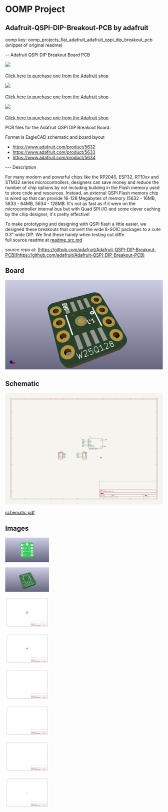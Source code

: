 # OOMP Project  
## Adafruit-QSPI-DIP-Breakout-PCB  by adafruit  
  
oomp key: oomp_projects_flat_adafruit_adafruit_qspi_dip_breakout_pcb  
(snippet of original readme)  
  
-- Adafruit QSPI DIP Breakout Board PCB  
  
<a href="http://www.adafruit.com/products/5632"><img src="assets/5632.jpg?raw=true" width="500px"><br/>  
Click here to purchase one from the Adafruit shop</a>  
  
<a href="http://www.adafruit.com/products/5633"><img src="assets/5633.jpg?raw=true" width="500px"><br/>  
Click here to purchase one from the Adafruit shop</a>  
  
<a href="http://www.adafruit.com/products/5634"><img src="assets/5634.jpg?raw=true" width="500px"><br/>  
Click here to purchase one from the Adafruit shop</a>  
  
PCB files for the Adafruit QSPI DIP Breakout Board.   
  
Format is EagleCAD schematic and board layout  
* https://www.adafruit.com/product/5632  
* https://www.adafruit.com/product/5633  
* https://www.adafruit.com/product/5634  
  
--- Description  
  
For many modern and powerful chips like the RP2040, ESP32, RT10xx and STM32 series microcontrollers, designers can save money and reduce the number of chip options by not including building in the Flash memory used to store code and resources. Instead, an external QSPI Flash memory chip is wired up that can provide 16-128 Megabytes of memory (5632 - 16MB, 5633 - 64MB, 5634 - 128MB. It's not as fast as if it were on the microcontroller internal bus but with Quad SPI I/O and some clever caching by the chip designer, it's pretty effective!  
  
To make prototyping and designing with QSPI flash a little easier, we designed these breakouts that convert the wide 8-SOIC packages to a cute 0.3" wide DIP. We find these handy when testing out diffe  
  full source readme at [readme_src.md](readme_src.md)  
  
source repo at: [https://github.com/adafruit/Adafruit-QSPI-DIP-Breakout-PCB](https://github.com/adafruit/Adafruit-QSPI-DIP-Breakout-PCB)  
## Board  
  
[![working_3d.png](working_3d_600.png)](working_3d.png)  
## Schematic  
  
[![working_schematic.png](working_schematic_600.png)](working_schematic.png)  
  
[schematic pdf](working_schematic.pdf)  
## Images  
  
[![working_3D_bottom.png](working_3D_bottom_140.png)](working_3D_bottom.png)  
  
[![working_3D_top.png](working_3D_top_140.png)](working_3D_top.png)  
  
[![working_assembly_page_01.png](working_assembly_page_01_140.png)](working_assembly_page_01.png)  
  
[![working_assembly_page_02.png](working_assembly_page_02_140.png)](working_assembly_page_02.png)  
  
[![working_assembly_page_03.png](working_assembly_page_03_140.png)](working_assembly_page_03.png)  
  
[![working_assembly_page_04.png](working_assembly_page_04_140.png)](working_assembly_page_04.png)  
  
[![working_assembly_page_05.png](working_assembly_page_05_140.png)](working_assembly_page_05.png)  
  
[![working_assembly_page_06.png](working_assembly_page_06_140.png)](working_assembly_page_06.png)  
